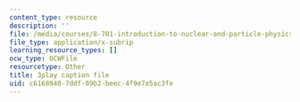 ```yaml
---
content_type: resource
description: ''
file: /media/courses/8-701-introduction-to-nuclear-and-particle-physics-fall-2020/c61689407ddf09b2beec4f9e7e5ac3fe_vrLClnmpaeA.srt
file_type: application/x-subrip
learning_resource_types: []
ocw_type: OCWFile
resourcetype: Other
title: 3play caption file
uid: c6168940-7ddf-09b2-beec-4f9e7e5ac3fe
---
```

